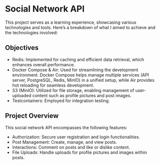# Social Network API

This project serves as a learning experience, showcasing various technologies and tools. Here’s a breakdown of what I aimed to achieve and the technologies involved:

## Objectives

- Redis: Implemented for caching and efficient data retrieval, which enhances overall performance.
- Docker Compose & Air: Used for streamlining the development environment. Docker Compose helps manage multiple services (API server, PostgreSQL, Redis, MinIO) in a unified setup, while Air provides hot reloading for seamless development.
- S3 (MinIO): Utilized for file storage, enabling management of user-uploaded content such as profile pictures and post images.
- Testcontainers: Employed for integration testing. 

## Project Overview

This social network API encompasses the following features:

- Authorization: Secure user registration and login functionalities.
- Post Management: Create, manage, and view posts.
- Interactions: Comment on posts and like or dislike content.
- File Uploads: Handle uploads for profile pictures and images within posts.
